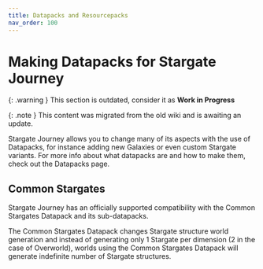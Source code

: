 ```yaml
---
title: Datapacks and Resourcepacks
nav_order: 100
---
```


# Making Datapacks for Stargate Journey

{: .warning }
This section is outdated, consider it as **Work in Progress**

{: .note }
This content was migrated from the old wiki and is awaiting an update.

Stargate Journey allows you to change many of its aspects with the use of Datapacks, 
for instance adding new Galaxies or even custom Stargate variants. 
For more info about what datapacks are and how to make them, check out the Datapacks page.

## Common Stargates

Stargate Journey has an officially supported compatibility with the Common Stargates Datapack and its sub-datapacks.

The Common Stargates Datapack changes Stargate structure world generation 
and instead of generating only 1 Stargate per dimension (2 in the case of Overworld), 
worlds using the Common Stargates Datapack will generate indefinite number of Stargate structures.


